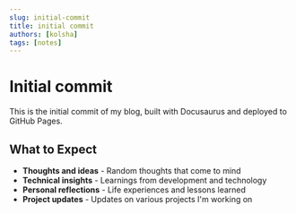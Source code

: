 ```yaml
---
slug: initial-commit
title: initial commit
authors: [kolsha]
tags: [notes]
---
```


# Initial commit

This is the initial commit of my blog, built with Docusaurus and deployed to GitHub Pages.

<!-- truncate -->

## What to Expect

- **Thoughts and ideas** - Random thoughts that come to mind
- **Technical insights** - Learnings from development and technology
- **Personal reflections** - Life experiences and lessons learned
- **Project updates** - Updates on various projects I'm working on
